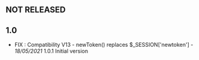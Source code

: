 

## NOT RELEASED


## 1.0

- FIX : Compatibility V13 - newToken() replaces $_SESSION['newtoken'] - *18/05/2021* 1.0.1
 Initial version


